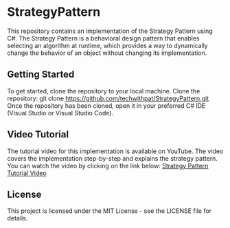 # StrategyPattern

This repository contains an implementation of the Strategy Pattern using C#. The Strategy Pattern is a behavioral design pattern that enables selecting an algorithm at runtime, which provides a way to dynamically change the behavior of an object without changing its implementation.

## Getting Started
To get started, clone the repository to your local machine.
Clone the repository: git clone https://github.com/techwithpat/StrategyPattern.git
Once the repository has been cloned, open it in your preferred C# IDE (Visual Studio or Visual Studio Code).

## Video Tutorial
The tutorial video for this implementation is available on YouTube. The video covers the implementation step-by-step and explains the strategy pattern. You can watch the video by clicking on the link below:
[Strategy Pattern Tutorial Video](https://youtu.be/_RfsKRMU9nA)

## License
This project is licensed under the MIT License - see the LICENSE file for details.
